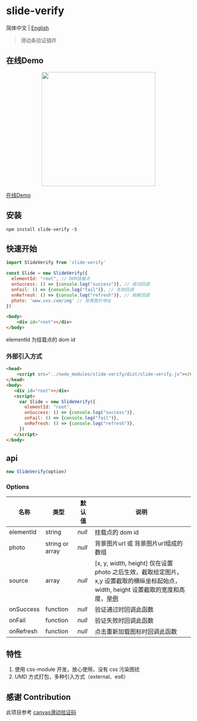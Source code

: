 # slide-verify

简体中文 | [English](./README-EN.md)

> 滑动条验证插件

## 在线Demo

<p align="center">
  <a href="https://blog.duandiwang.com/slide-verify/">
    <img width="310" src="https://blog.duandiwang.com/slide-verify/public/slide-verify-exmaple-01.png">
  </a>
</p>

[在线Demo](https://blog.duandiwang.com/slide-verify/)

## 安装
```shell
npm install slide-verify -S
```

## 快速开始
```js
import SlideVerify from 'slide-verify'

const Slide = new SlideVerify({
  elementId: "root", // DOM挂载点
  onSuccess: () => {console.log("success")}, // 成功回调
  onFail: () => {console.log("fail")}, // 失败回调
  onRefresh: () => {console.log("refresh")}, // 刷新回调
  photo: 'www.xxx.com/img' // 背景图片地址
})
```
```html
<body>
    <div id="root"></div>
</body>
```
elementId 为挂载点的 dom id

### 外部引入方式

```html
<head>
    <script src="../node_modules/slide-verify/dist/slide-verify.js"></script>
</head>
<body>
   <div id="root"></div>
   <script>
     var Slide = new SlideVerify({
       elementId: "root",
       onSuccess: () => {console.log("success")},
       onFail: () => {console.log("fail")},
       onRefresh: () => {console.log("refresh")},
     })
   </script>
</body>
```

## api

```js
new SlideVerify(option)
```

### Options

名称 | 类型 | 默认值 | 说明 |
---|---|---|---
elementId | string | *null* | 挂载点的 dom id
photo | string or array | *null* | 背景图片url 或 背景图片url组成的数组
source | array | *null* | [x, y, width, height] 仅在设置 photo 之后生效，截取给定图片。x,y 设置截取的横纵坐标起始点，width, height 设置截取的宽度和高度，[举例](https://github.com/mikexfreeze/slide-verify/issues/4#issuecomment-727855481)
onSuccess | function | *null* | 验证通过时回调此函数
onFail | function | *null* | 验证失败时回调此函数
onRefresh | function | *null* | 点击重新加载图标时回调此函数

## 特性

1. 使用 css-module 开发，放心使用，没有 css 污染困扰
2. UMD 方式打包，多种引入方式（external、es6）

## 感谢 Contribution

此项目参考 [canvas滑动验证码](https://github.com/yeild/jigsaw)





